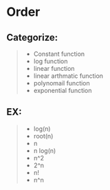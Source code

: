 # Order 
## Categorize:
> - Constant function
> - log function
> - linear function
> - linear arthmatic function
> - polynomail function
> - exponential function

## EX:
> - log(n)
> - root(n)
> - n
> - n log(n)
> - n^2
> - 2^n
> - n!
> - n^n
